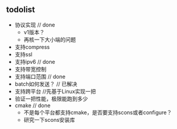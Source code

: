 ## todolist
- 协议实现  // done 
    - v1版本？
    - 再核一下大小端的问题
- 支持compress
- 支持ssl
- 支持ipv6      // done
- 支持带宽控制
- 支持端口范围   // done
- batch如何发送？ // 已解决
- 支持跨平台  //先基于Linux实现一把
- 验证一把性能，极限能跑到多少
- cmake // done
    - 不是每个平台都支持cmake，是否要支持scons或者configure？
    - 研究一下scons安装库